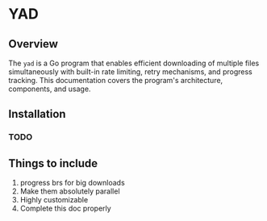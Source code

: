 # YAD

## Overview

The `yad` is a Go program that enables efficient downloading of multiple files simultaneously with built-in rate limiting, retry mechanisms, and progress tracking. This documentation covers the program's architecture, components, and usage.

## Installation

### TODO

## Things to include

1. progress brs for big downloads
2. Make them absolutely parallel
3. Highly customizable
4. Complete this doc properly
